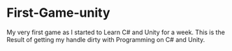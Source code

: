 # First-Game-unity
My very first game as I started to Learn C# and Unity for a week. This is the Result of getting my handle dirty with Programming on C# and Unity.
